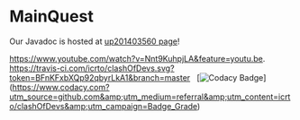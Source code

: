 # MainQuest 
Our Javadoc is hosted at [up201403560 page](http://paginas.fe.up.pt/~up201403560/doc/)!
  
  https://www.youtube.com/watch?v=Nnt9KuhpjLA&feature=youtu.be. 
https://travis-ci.com/icrto/clashOfDevs.svg?token=BFnKFxbXQp92qbyrLkA1&branch=master  
[![Codacy Badge](https://api.codacy.com/project/badge/Grade/cb86e5bb09fe433eb99dac88950ce32e)]  
(https://www.codacy.com?utm_source=github.com&amp;utm_medium=referral&amp;utm_content=icrto/clashOfDevs&amp;utm_campaign=Badge_Grade)
